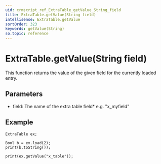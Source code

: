 ```yaml
---
uid: crmscript_ref_ExtraTable_getValue_String_field
title: ExtraTable.getValue(String field)
intellisense: ExtraTable.getValue
sortOrder: 323
keywords: getValue(String)
so.topic: reference
---
```


# ExtraTable.getValue(String field)

This function returns the value of the given field for the currently loaded entry.

## Parameters

* field: The name of the extra table field* e.g. "x\_myfield"

## Example

    ExtraTable ex;
    
    Bool b = ex.load(2);
    print(b.toString());
    
    print(ex.getValue("x_table"));

